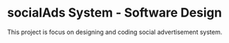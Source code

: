 # socialAds System - Software Design
This project is focus on designing and coding social advertisement system.


